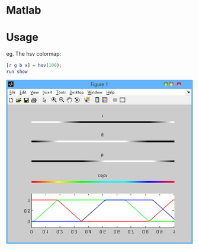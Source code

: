 Matlab 
======

# Usage 
eg. The hsv colormap:
``` matlab
[r g b x] = hsv(100);
run show
```
![hsv example](./img/hsv.png)
